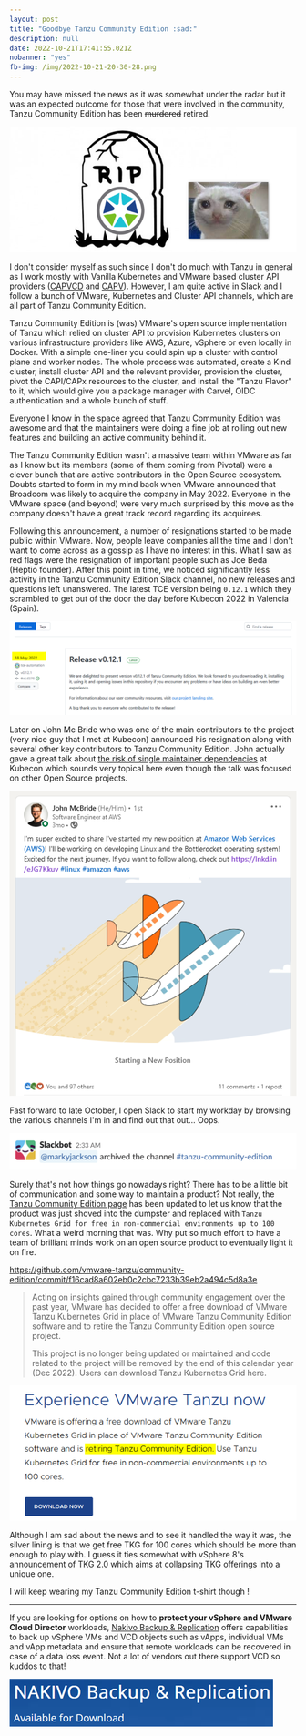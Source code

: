 ```yaml
---
layout: post
title: "Goodbye Tanzu Community Edition :sad:"
description: null
date: 2022-10-21T17:41:55.021Z
nobanner: "yes"
fb-img: /img/2022-10-21-20-30-28.png
---
```

You may have missed the news as it was somewhat under the radar but it was an expected outcome for those that were involved in the community, Tanzu Community Edition has been ~~murdered~~ retired.

![tce is dead](/img/2022-10-21-20-32-15.png)

I don't consider myself as such since I don't do much with Tanzu in general as I work mostly with Vanilla Kubernetes and VMware based cluster API providers ([CAPVCD](https://www.google.com/url?sa=t&rct=j&q=&esrc=s&source=web&cd=&cad=rja&uact=8&ved=2ahUKEwjNyYjn7_H6AhUK3hoKHY9lAo4QFnoECBIQAQ&url=https%3A%2F%2Fwww.vxav.fr%2F2022-05-15-cluster-api-with-vmware-cloud-director-10.3-(capvcd)%2C-nsx-t-and-alb%2F&usg=AOvVaw0QxwJEFFRFZA5uLoSyXTEt) and [CAPV](https://www.google.com/url?sa=t&rct=j&q=&esrc=s&source=web&cd=&cad=rja&uact=8&ved=2ahUKEwidosHs7_H6AhVCJBoKHT9nC7EQFnoECBgQAQ&url=https%3A%2F%2Fwww.vxav.fr%2F2021-11-21-understanding-kubernetes-cluster-api-provider-vsphere-capv%2F&usg=AOvVaw3PAL7MEWT14JE4l4_iiSNj)). However, I am quite active in Slack and I follow a bunch of VMware, Kubernetes and Cluster API channels, which are all part of Tanzu Community Edition.

Tanzu Community Edition is (was) VMware's open source implementation of Tanzu which relied on cluster API to provision Kubernetes clusters on various infrastructure providers like AWS, Azure, vSphere or even locally in Docker. With a simple one-liner you could spin up a cluster with control plane and worker nodes. The whole process was automated, create a Kind cluster, install cluster API and the relevant provider, provision the cluster, pivot the CAPI/CAPx resources to the cluster, and install the "Tanzu Flavor" to it, which would give you a package manager with Carvel, OIDC authentication and a whole bunch of stuff.

Everyone I know in the space agreed that Tanzu Community Edition was awesome and that the maintainers were doing a fine job at rolling out new features and building an active community behind it.

The Tanzu Community Edition wasn't a massive team within VMware as far as I know but its members (some of them coming from Pivotal) were a clever bunch that are active contributors in the Open Source ecosystem. Doubts started to form in my mind back when VMware announced that Broadcom was likely to acquire the company in May 2022. Everyone in the VMware space (and beyond) were very much surprised by this move as the company doesn't have a great track record regarding its acquirees.

Following this announcement, a number of resignations started to be made public within VMware. Now, people leave companies all the time and I don't want to come across as a gossip as I have no interest in this. What I saw as red flags were the resignation of important people such as Joe Beda (Heptio founder). After this point in time, we noticed significantly less activity in the Tanzu Community Edition Slack channel, no new releases and questions left unanswered. The latest TCE version being `0.12.1` which they scrambled to get out of the door the day before Kubecon 2022 in Valencia (Spain).

![TCE latest version](/img/2022-10-21-20-01-33.png)

Later on John Mc Bride who was one of the main contributors to the project (very nice guy that I met at Kubecon) announced his resignation along with several other key contributors to Tanzu Community Edition. John actually gave a great talk about [the risk of single maintainer dependencies](https://kccnceu2022.sched.com/event/ytlk/the-risks-of-single-maintainer-dependencies-john-mcbride-vmware) at Kubecon which sounds very topical here even though the talk was focused on other Open Source projects.

![John mc bride goes to aws](/img/2022-10-21-19-59-02.png)

Fast forward to late October, I open Slack to start my workday by browsing the various channels I'm in and find out that out... Oops.

![TCE is archived](/img/2022-10-21-20-09-01.png)

Surely that's not how things go nowadays right? There has to be a little bit of communication and some way to maintain a product? Not really, the [Tanzu Community Edition page](https://tanzucommunityedition.io/) has been updated to let us know that the product was just shoved into the dumpster and replaced with `Tanzu Kubernetes Grid for free in non-commercial environments up to 100 cores`. What a weird morning that was. Why put so much effort to have a team of brilliant minds work on an open source product to eventually light it on fire.

https://github.com/vmware-tanzu/community-edition/commit/f16cad8a602eb0c2cbc7233b39eb2a494c5d8a3e

> Acting on insights gained through community engagement over the past year, VMware has decided to offer a free download of VMware Tanzu Kubernetes Grid in place of VMware Tanzu Community Edition software and to retire the Tanzu Community Edition open source project.
> 
> This project is no longer being updated or maintained and code related to the project will be removed by the end of this calendar year (Dec 2022). Users can download Tanzu Kubernetes Grid here.

![VMware retiring TCE](/img/2022-10-21-20-13-31.png)

Although I am sad about the news and to see it handled the way it was, the silver lining is that we get free TKG for 100 cores which should be more than enough to play with. I guess it ties somewhat with vSphere 8's announcement of TKG 2.0 which aims at collapsing TKG offerings into a unique one.

I will keep wearing my Tanzu Community Edition t-shirt though !

---

If you are looking for options on how to **protect your vSphere and VMware Cloud Director** workloads, [Nakivo Backup & Replication](https://www.nakivo.com/) offers capabilities to back up vSphere VMs and VCD objects such as vApps, individual VMs and vApp metadata and ensure that remote workloads can be recovered in case of a data loss event. Not a lot of vendors out there support VCD so kuddos to that!

[![nakivo backup](/img/2022-10-26-13-45-41.png)](https://www.nakivo.com)
